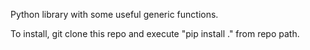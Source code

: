 Python library with some useful generic functions.

To install, git clone this repo and execute "pip install ." from repo path.
